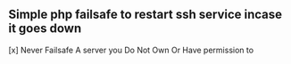 ## Simple php failsafe to restart ssh service incase it goes down
[x] Never Failsafe A server you Do Not Own Or Have permission to
